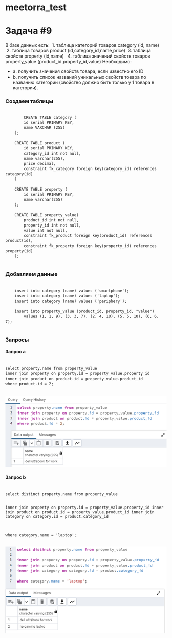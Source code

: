 # meetorra_test

# Задача #9

В базе данных есть:
 1. таблица категорий товаров category (id, name) 
 2. таблица товаров product (id,category_id,name,price)
 3. таблица свойств property (id,name) 
 4. таблица значений свойств товаров property_value (product_id,property_id,value)
Необходимо:
 - a. получить значения свойств товара, если известно его ID
 - b. получить список названий уникальных свойств товара по названию категории
(свойство должно быть только у 1 товара в категории).

<h3>Создаем таблицы</h3>

<pre>
    <code>
        CREATE TABLE category (
	    id serial PRIMARY KEY,
	    name VARCHAR (255)
	);

	CREATE TABLE product (
		id serial PRIMARY KEY,
		category_id int not null,
		name varchar(255),
		price decimal,
		constraint fk_category foreign key(category_id) references category(id)
	)

	CREATE TABLE property (
		id serial PRIMARY KEY,
		name varchar(255)
	);

	CREATE TABLE property_value(
		product_id int not null,
		property_id int not null,
		value int not null,
		constraint fk_product foreign key(product_id) references product(id),
		constraint fk_property foreign key(property_id) references property(id)
	);
    </code>
</pre>

<h3>Добавляем данные</h3>

<pre>
    <code>
	insert into category (name) values ('smartphone');
	insert into category (name) values ('laptop');
	insert into category (name) values ('periphery');
	
	insert into property_value (product_id, property_id, "value") 
		values (1, 1, 9), (3, 3, 7), (2, 4, 10), (5, 5, 10), (6, 6, 7);
    </code>
</pre>
    
<h3>Запросы </h3>
<h4>Запрос a </h4>
<pre>
    <code>
select property.name from property_value 
inner join property on property.id = property_value.property_id
inner join product on product.id = property_value.product_id
where product.id = 2;
    </code>
</pre>

![alt text](https://github.com/IgorKinev11/meetorra_test/blob/main/images/query_1.PNG)

<h4>Запрос b </h4>
<pre>
    <code>
select distinct property.name from property_value

inner join property on property.id = property_value.property_id
inner join product on product.id = property_value.product_id
inner join category on category.id = product.category_id

where category.name = 'laptop';	
    </code>
</pre>

![alt text](https://github.com/IgorKinev11/meetorra_test/blob/main/images/query_2.PNG)





